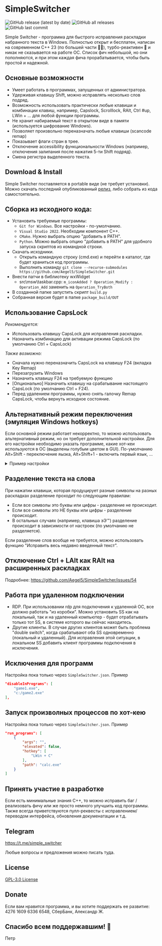 # SimpleSwitcher
![GitHub release (latest by date)](https://img.shields.io/github/v/release/alexzh2/SimpleSwitcher?style=plastic)
![GitHub all releases](https://img.shields.io/github/downloads/alexzh2/SimpleSwitcher/total?style=plastic)
![GitHub last commit](https://img.shields.io/github/last-commit/alexzh2/SimpleSwitcher?style=plastic)

Simple Switcher - программа для быстрого исправления раскладки набранного текста в Windows. Полностью открыт и бесплатен, написан на современном С++ 23 (по большей части 🤦‍♂️), турбо-реактивен 🛴 и никак не сказывается на работе ОС. Список фич небольшой, но они пополняются, и при этом каждая фича прорабатывается, чтобы быть простой и надежной.

## Основные возможности

- Умеет работать в программах, запущенных от администратора. 
- Удерживая клавишу Shift, можно исправлять несколько слов подряд.
- Возможность использовать практически любые клавиши и комбинации клавиш, например, Capslock, Scrolllock, RAlt, Ctrl #up, LWin + ... для любой функции программы.
- Не хранит набираемый текст в открытом виде в памяти (используется шифрование Windows).
- Позволяет произвольно переназначать любые клавиши (scancode remap)
- Показывает флаги стран в трее.
- Отключение accessibility функциональности Windows (например, отключения залипания после нажатия 5-ти Shift подряд).
- Смена регистра выделенного текста.

## Download & Install

Simple Switcher поставляется в portable виде (не требует установки).
Можно скачать последний опубликованный <a href="https://github.com/Aegel5/SimpleSwitcher/releases">релиз</a>, либо собрать из кода самостоятельно.

## Сборка из исходного кода:
- Установить требуемые программы: 
  - `Git for Windows`. Все настройки - по-умолчанию.
  - `Visual Studio 2022`. Необходим компонент C++. 
  - `CMake`. Нужно выбрать опцию "добавить в PATH".
  - `Python`. Можно выбрать опцию "добавить в PATH" для удобного запуска скриптов из командной строки.
- Скачать исходники.
  - Открыть командную строку (cmd.exe) и перейти в каталог, где будет храниться код программы.
  - Выполнить команду `git clone --recurse-submodules https://github.com/Aegel5/SimpleSwitcher.git`
- Внести патчи в библиотеку wxWidget
  - src\msw\taskbar.cpp: `m_iconAdded ? Operation_Modify : Operation_Add` заменить на `Operation_TryBoth`
- В созданной папке запустить скрипт `build.py`
- Собранная версия будет в папке `package_build/OUT`

## Использование CapsLock
_Рекомендуется:_ 
- Использовать клавишу CapsLock для исправления раскладки.
- Назначить комбинацию для активации режима CapsLock (по умолчанию Ctrl + CapsLock)

_Также возможно:_
- Сначала нужно переназначить CapsLock на клавишу F24 (вкладка Key Remap)
- Перезагрузить Windows
- Назначить клавишу F24 на требуемую функцию
- [Опционально] Назначить клавишу на срабатывание настоящего CapsLock (по умолчанию Ctrl + F24).
- Перед удалением программы, нужно снять галочку Remap CapsLock, чтобы вернуть исходное состояние.

## Альтернативный режим переключения (эмуляция Windows hotkeys)
Если основной режим работает некорректно, то можно использовать альтернативный режим, но он требует дополнительной настройки. Для его настройки необходимо указать программе, какие хот-кеи используются в ОС (выделены голубым цветом в GUI).
По-умолчанию Alt+Shift - переключение яызка, Alt+Shift+1 - включить первый язык, ...
<details>
  <summary>Пример настройки</summary>
  ![изображение](https://github.com/user-attachments/assets/c715be20-8b79-4c0d-be9f-4eaa2369c795)
  ![изображение](https://github.com/user-attachments/assets/a6bc2155-ff08-4227-80b2-e2fd64e66aa1)
 </details>


## Разделение текста на слова
При нажатии клавиши, которая продуцирует разные символы на разных раскладках разделение проходит по следующим правилам:
- Если все символы это буквы или цифры - разделение не происходит.
- Если все символы это НЕ буквы или цифры - разделение происходит.
- В остальных случаях (например, клавиша эЭ'") разделение происходит в зависимости от настроек (по умолчанию не разделяется).

Если разделение слов вообще не требуется, можно использовать функцию "Исправить весь недавно введенный текст".

## Отключение Ctrl + LAlt как RAlt на расширенных раскладках
Подробнее: https://github.com/Aegel5/SimpleSwitcher/issues/54

## Работа при удаленном подключении
- RDP. При использовании rdp для подключения к удаленной ОС, все должно работать "из коробки". Можно установить SS как на локальный, так и на удаленный компьютер - будет отрабатывать только тот SS, в системе которого вы сейчас находитесь.
- Другие клиенты. В случае других клиентов может быть проблема "double switch", когда срабатывают оба SS одновременно (локальный и удаленный).
Для исправления этой ситуации, в локальном SS добавить клиент программы подключения в исключения.

## Исключения для программ
Настройка пока только через `SimpleSwitcher.json`. Пример
```json
"disableInPrograms": [
    "game1.exe",
    "c:/game2.exe"
],
```

## Запуск произволных процессов по хот-кею
Настройка пока только через `SimpleSwitcher.json`. Пример
```json
"run_programs": [
    {
        "args": "",
        "elevated": false,
        "hotkey": [
            "LWin + C"
        ],
        "path": "calc.exe"
    }
]
```

## Принять участие в разработке
Если есть минимальные знания C++, то можно исправить баг / реализовать фичу или же просто немного улучшить код программы.
Также всегда приветствуются пулл-реквесты с исправлением/переводом интерфейса, обновления докуменатации и т.д.

## Telegram
https://t.me/simple_switcher

Любые вопросы и предложения можно писать туда.

## License
<a href="LICENSE">GPL-3.0 License</a>  

## Donate
Если вам нравится программа, и вы хотите поддержать ее развитие:
4276 1609 6336 6548, CберБанк, Александр Ж.

## Спасибо всем поддержавшим! 💐
Петр
